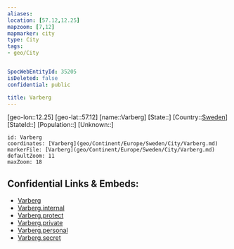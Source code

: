 ```yaml
---
aliases: 
location: [57.12,12.25]
mapzoom: [7,12] 
mapmarker: city 
type: City
tags:
- geo/City


SpocWebEntityId: 35205
isDeleted: false
confidential: public

title: Varberg
---
```

[geo-lon::12.25]
[geo-lat::57.12]
[name::Varberg]
[State::]
[Country::[Sweden](geo/Continent/Europe/Sweden.md)]
[StateId::]
[Population::]
[Unknown::]


```leaflet
id: Varberg
coordinates: [Varberg](geo/Continent/Europe/Sweden/City/Varberg.md)
markerFile: [Varberg](geo/Continent/Europe/Sweden/City/Varberg.md)
defaultZoom: 11 
maxZoom: 18
```


## Confidential Links & Embeds: 
- [Varberg](../../../../../../_public/geo/Continent/Europe/Sweden/City/Varberg.md) 
- [Varberg.internal](../../../../../../_internal/geo/Continent/Europe/Sweden/City/Varberg.internal.md) 
- [Varberg.protect](../../../../../../_protect/geo/Continent/Europe/Sweden/City/Varberg.protect.md) 
- [Varberg.private](../../../../../../_private/geo/Continent/Europe/Sweden/City/Varberg.private.md) 
- [Varberg.personal](../../../../../../_personal/geo/Continent/Europe/Sweden/City/Varberg.personal.md) 
- [Varberg.secret](../../../../../../_secret/geo/Continent/Europe/Sweden/City/Varberg.secret.md) 
